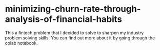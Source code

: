 # minimizing-churn-rate-through-analysis-of-financial-habits
This a fintech problem that I decided to solve to sharpen my industry problem solving skills. You can find out more about it by going through the colab notebook.
